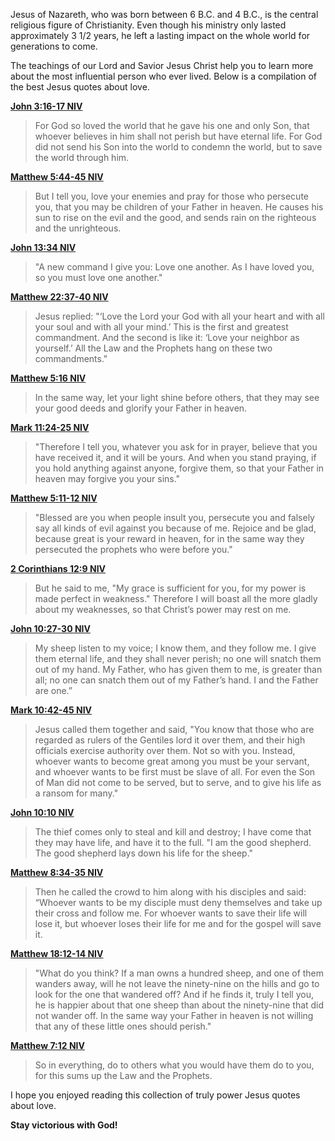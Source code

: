 Jesus of Nazareth, who was born between 6 B.C. and 4 B.C., is the central religious figure of Christianity. Even though his ministry only lasted approximately 3 1/2 years, he left a lasting impact on the whole world for generations to come.

The teachings of our Lord and Savior Jesus Christ help you to learn more about the most influential person who ever lived. Below is a compilation of the best Jesus quotes about love.

[**John 3:16-17 NIV**](https://www.biblegateway.com/passage/?search=John+3%3A16&version=NIV)

> For God so loved the world that he gave his one and only Son, that whoever believes in him shall not perish but have eternal life. For God did not send his Son into the world to condemn the world, but to save the world through him.

[**Matthew 5:44-45 NIV**](https://www.biblegateway.com/passage/?search=Matthew+5%3A44-45&version=NIV)

> But I tell you, love your enemies and pray for those who persecute you, that you may be children of your Father in heaven. He causes his sun to rise on the evil and the good, and sends rain on the righteous and the unrighteous.

[**John 13:34 NIV**](https://www.biblegateway.com/passage/?search=John+13%3A34&version=NIV)

> "A new command I give you: Love one another. As I have loved you, so you must love one another."

[**Matthew 22:37-40 NIV**](https://www.biblegateway.com/passage/?search=Matthew+22%3A37-40&version=NIV)

> Jesus replied: "‘Love the Lord your God with all your heart and with all your soul and with all your mind.’ This is the first and greatest commandment. And the second is like it: ‘Love your neighbor as yourself.’ All the Law and the Prophets hang on these two commandments."

[**Matthew 5:16 NIV**](https://www.biblegateway.com/passage/?search=Matthew+5%3A16&version=NIV)

> In the same way, let your light shine before others, that they may see your good deeds and glorify your Father in heaven.  
	
[**Mark 11:24-25 NIV**](https://www.biblegateway.com/passage/?search=Mark+11%3A24-25&version=NIV)

> "Therefore I tell you, whatever you ask for in prayer, believe that you have received it, and it will be yours. And when you stand praying, if you hold anything against anyone, forgive them, so that your Father in heaven may forgive you your sins."

[**Matthew 5:11-12 NIV**](https://www.biblegateway.com/passage/?search=Matthew+5%3A11-12&version=NIV)

> "Blessed are you when people insult you, persecute you and falsely say all kinds of evil against you because of me. Rejoice and be glad, because great is your reward in heaven, for in the same way they persecuted the prophets who were before you."

[**2 Corinthians 12:9 NIV**](https://www.biblegateway.com/passage/?search=2+Corinthians+12%3A9&version=NIV)

> But he said to me, "My grace is sufficient for you, for my power is made perfect in weakness." Therefore I will boast all the more gladly about my weaknesses, so that Christ’s power may rest on me.

[**John 10:27-30 NIV**](https://www.biblegateway.com/passage/?search=John+10%3A27-30&version=NIV)

> My sheep listen to my voice; I know them, and they follow me. I give them eternal life, and they shall never perish; no one will snatch them out of my hand. My Father, who has given them to me, is greater than all; no one can snatch them out of my Father’s hand. I and the Father are one.”

[**Mark 10:42-45 NIV**](https://www.biblegateway.com/passage/?search=Mark+10%3A42-45&version=NIV)

> Jesus called them together and said, "You know that those who are regarded as rulers of the Gentiles lord it over them, and their high officials exercise authority over them. Not so with you. Instead, whoever wants to become great among you must be your servant, and whoever wants to be first must be slave of all. For even the Son of Man did not come to be served, but to serve, and to give his life as a ransom for many."

[**John 10:10 NIV**](https://www.biblegateway.com/passage/?search=John+10%3A10&version=NIV)

> The thief comes only to steal and kill and destroy; I have come that they may have life, and have it to the full. "I am the good shepherd. The good shepherd lays down his life for the sheep."

[**Matthew 8:34-35 NIV**](https://www.biblegateway.com/passage/?search=Mark+8%3A34-35&version=NIV)

> Then he called the crowd to him along with his disciples and said: “Whoever wants to be my disciple must deny themselves and take up their cross and follow me. For whoever wants to save their life will lose it, but whoever loses their life for me and for the gospel will save it.

[**Matthew 18:12-14 NIV**](https://www.biblegateway.com/passage/?search=Matthew+18%3A12-14&version=NIV)

> "What do you think? If a man owns a hundred sheep, and one of them wanders away, will he not leave the ninety-nine on the hills and go to look for the one that wandered off? And if he finds it, truly I tell you, he is happier about that one sheep than about the ninety-nine that did not wander off. In the same way your Father in heaven is not willing that any of these little ones should perish."

[**Matthew 7:12 NIV**](https://www.biblegateway.com/passage/?search=Matthew+7%3A12&version=NIV)

> So in everything, do to others what you would have them do to you, for this sums up the Law and the Prophets.

I hope you enjoyed reading this collection of truly power Jesus quotes about love. 

**Stay victorious with God!**



